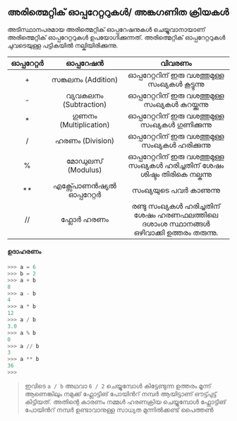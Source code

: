## അരിത്മെറ്റിക് ഓപ്പറേറ്ററുകള്‍/ അങ്കഗണിത ക്രിയകള്‍

അടിസ്ഥാനപരമായ അരിത്മെറ്റിക് ഓപ്പറേഷനുകള്‍ ചെയ്യുവാനായാണ് അരിത്മെറ്റിക് ഓപ്പറേറ്ററുകള്‍ ഉപയോഗിക്കുന്നത്. അരിത്മെറ്റിക് ഓപ്പറേറ്ററുകള്‍ ചുവടെയുള്ള പട്ടികയില്‍ നല്കിയിരിക്കുന്നു.

|  ഓപ്പറേറ്റര്‍ | ഓപ്പറേഷന്‍ |              വിവരണം                         |
|:-------:|:---------:|:----------------------------------------------:|
|    +    |  സങ്കലനം (Addition) |     ഓപ്പറേറ്ററിന് ഇരു വശത്തുമുള്ള സംഖ്യകള്‍ കൂട്ടുന്നു    |
|    -    |  വ്യവകലനം (Subtraction) |    ഓപ്പറേറ്ററിന് ഇരു വശത്തുമുള്ള സംഖ്യകള്‍ കുറയ്ക്കുന്നു   |
|    *    |   ഗുണനം (Multiplication)   |   ഓപ്പറേറ്ററിന് ഇരു വശത്തുമുള്ള സംഖ്യകള്‍ ഗുണിക്കുന്നു  |
|    /    |   ഹരണം (Division)  |   ഓപ്പറേറ്ററിന് ഇരു വശത്തുമുള്ള സംഖ്യകള്‍ ഹരിക്കുന്നു   |
|    %    |  മോഡുലസ് (Modulus) |   ഓപ്പറേറ്ററിന് ഇരു വശത്തുമുള്ള സംഖ്യകള്‍ ഹരിച്ചതിന് ശേഷം ശിഷ്ടം തിരികെ നല്കുന്നു  |
|    **   |  എക്സ്പോണന്‍ഷ്യല്‍ ഓപ്പറേറ്റര്‍ | സംഖ്യയുടെ പവര്‍ കാണുന്നു |
|    //   |  ഫ്ലോര്‍ ഹരണം            | രണ്ടു സംഖ്യകള്‍ ഹരിച്ചതിന് ശേഷം ഹരണഫലത്തിലെ ദശാംശ സ്ഥാനങ്ങള്‍ ഒഴിവാക്കി ഉത്തരം തരുന്നു. |

#### ഉദാഹരണം

```python
>>> a = 6
>>> b = 2
>>> a + b
8
>>> a - b
4
>>> a * b
12
>>> a / b
3.0
>>> a % b
0
>>> a // b
3
>>> a ** b
36
>>>
```

>ഇവിടെ `a / b` അഥവാ `6 / 2` ചെയ്യുമ്പോള്‍ കിട്ടേണ്ടുന്ന ഉത്തരം മൂന്ന് ആണെങ്കിലും നമുക്ക് ഫ്ലോട്ടിങ് പോയിന്‍റ് നമ്പര്‍ ആയിട്ടാണ് ഔട്ട്പുട്ട് കിട്ടിയത്. അതിന്റെ കാരണം നമ്മള്‍ ഹരണക്രിയ ചെയ്യുമ്പോള്‍ ഫ്ലോട്ടിങ് പോയിന്‍റ് നമ്പര്‍ ഉണ്ടാവാനുള്ള സാധ്യത മുന്നില്‍ക്കണ്ട് പൈത്തണ്‍ 